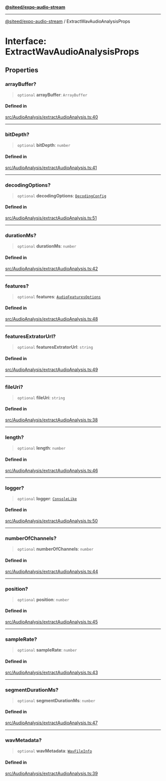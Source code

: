 [**@siteed/expo-audio-stream**](../README.md)

***

[@siteed/expo-audio-stream](../README.md) / ExtractWavAudioAnalysisProps

# Interface: ExtractWavAudioAnalysisProps

## Properties

### arrayBuffer?

> `optional` **arrayBuffer**: `ArrayBuffer`

#### Defined in

[src/AudioAnalysis/extractAudioAnalysis.ts:40](https://github.com/deeeed/expo-audio-stream/blob/356d3f40ffb66806eeecb86d12bcbe5d60b7eea6/packages/expo-audio-stream/src/AudioAnalysis/extractAudioAnalysis.ts#L40)

***

### bitDepth?

> `optional` **bitDepth**: `number`

#### Defined in

[src/AudioAnalysis/extractAudioAnalysis.ts:41](https://github.com/deeeed/expo-audio-stream/blob/356d3f40ffb66806eeecb86d12bcbe5d60b7eea6/packages/expo-audio-stream/src/AudioAnalysis/extractAudioAnalysis.ts#L41)

***

### decodingOptions?

> `optional` **decodingOptions**: [`DecodingConfig`](DecodingConfig.md)

#### Defined in

[src/AudioAnalysis/extractAudioAnalysis.ts:51](https://github.com/deeeed/expo-audio-stream/blob/356d3f40ffb66806eeecb86d12bcbe5d60b7eea6/packages/expo-audio-stream/src/AudioAnalysis/extractAudioAnalysis.ts#L51)

***

### durationMs?

> `optional` **durationMs**: `number`

#### Defined in

[src/AudioAnalysis/extractAudioAnalysis.ts:42](https://github.com/deeeed/expo-audio-stream/blob/356d3f40ffb66806eeecb86d12bcbe5d60b7eea6/packages/expo-audio-stream/src/AudioAnalysis/extractAudioAnalysis.ts#L42)

***

### features?

> `optional` **features**: [`AudioFeaturesOptions`](AudioFeaturesOptions.md)

#### Defined in

[src/AudioAnalysis/extractAudioAnalysis.ts:48](https://github.com/deeeed/expo-audio-stream/blob/356d3f40ffb66806eeecb86d12bcbe5d60b7eea6/packages/expo-audio-stream/src/AudioAnalysis/extractAudioAnalysis.ts#L48)

***

### featuresExtratorUrl?

> `optional` **featuresExtratorUrl**: `string`

#### Defined in

[src/AudioAnalysis/extractAudioAnalysis.ts:49](https://github.com/deeeed/expo-audio-stream/blob/356d3f40ffb66806eeecb86d12bcbe5d60b7eea6/packages/expo-audio-stream/src/AudioAnalysis/extractAudioAnalysis.ts#L49)

***

### fileUri?

> `optional` **fileUri**: `string`

#### Defined in

[src/AudioAnalysis/extractAudioAnalysis.ts:38](https://github.com/deeeed/expo-audio-stream/blob/356d3f40ffb66806eeecb86d12bcbe5d60b7eea6/packages/expo-audio-stream/src/AudioAnalysis/extractAudioAnalysis.ts#L38)

***

### length?

> `optional` **length**: `number`

#### Defined in

[src/AudioAnalysis/extractAudioAnalysis.ts:46](https://github.com/deeeed/expo-audio-stream/blob/356d3f40ffb66806eeecb86d12bcbe5d60b7eea6/packages/expo-audio-stream/src/AudioAnalysis/extractAudioAnalysis.ts#L46)

***

### logger?

> `optional` **logger**: [`ConsoleLike`](../type-aliases/ConsoleLike.md)

#### Defined in

[src/AudioAnalysis/extractAudioAnalysis.ts:50](https://github.com/deeeed/expo-audio-stream/blob/356d3f40ffb66806eeecb86d12bcbe5d60b7eea6/packages/expo-audio-stream/src/AudioAnalysis/extractAudioAnalysis.ts#L50)

***

### numberOfChannels?

> `optional` **numberOfChannels**: `number`

#### Defined in

[src/AudioAnalysis/extractAudioAnalysis.ts:44](https://github.com/deeeed/expo-audio-stream/blob/356d3f40ffb66806eeecb86d12bcbe5d60b7eea6/packages/expo-audio-stream/src/AudioAnalysis/extractAudioAnalysis.ts#L44)

***

### position?

> `optional` **position**: `number`

#### Defined in

[src/AudioAnalysis/extractAudioAnalysis.ts:45](https://github.com/deeeed/expo-audio-stream/blob/356d3f40ffb66806eeecb86d12bcbe5d60b7eea6/packages/expo-audio-stream/src/AudioAnalysis/extractAudioAnalysis.ts#L45)

***

### sampleRate?

> `optional` **sampleRate**: `number`

#### Defined in

[src/AudioAnalysis/extractAudioAnalysis.ts:43](https://github.com/deeeed/expo-audio-stream/blob/356d3f40ffb66806eeecb86d12bcbe5d60b7eea6/packages/expo-audio-stream/src/AudioAnalysis/extractAudioAnalysis.ts#L43)

***

### segmentDurationMs?

> `optional` **segmentDurationMs**: `number`

#### Defined in

[src/AudioAnalysis/extractAudioAnalysis.ts:47](https://github.com/deeeed/expo-audio-stream/blob/356d3f40ffb66806eeecb86d12bcbe5d60b7eea6/packages/expo-audio-stream/src/AudioAnalysis/extractAudioAnalysis.ts#L47)

***

### wavMetadata?

> `optional` **wavMetadata**: [`WavFileInfo`](WavFileInfo.md)

#### Defined in

[src/AudioAnalysis/extractAudioAnalysis.ts:39](https://github.com/deeeed/expo-audio-stream/blob/356d3f40ffb66806eeecb86d12bcbe5d60b7eea6/packages/expo-audio-stream/src/AudioAnalysis/extractAudioAnalysis.ts#L39)
